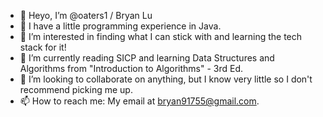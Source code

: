 - 👋 Heyo, I’m @oaters1 / Bryan Lu
- 📖 I have a little programming experience in Java.
- 👀 I’m interested in finding what I can stick with and learning the tech stack for it!
- 🌱 I’m currently reading SICP and learning Data Structures and Algorithms from "Introduction to Algorithms" - 3rd Ed.
- 💞️ I’m looking to collaborate on anything, but I know very little so I don't recommend picking me up.
- 📫 How to reach me: My email at bryan91755@gmail.com.

<!---
oaters1/oaters1 is a ✨ special ✨ repository because its `README.md` (this file) appears on your GitHub profile.
You can click the Preview link to take a look at your changes.
--->
